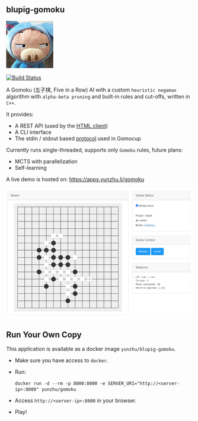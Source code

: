 blupig-gomoku
------

![blupig](gui/client/assets/blupig.jpg "blupig")

[![Build Status](https://travis-ci.org/yunzhu-li/blupig-gomoku.svg?branch=master)](https://travis-ci.org/yunzhu-li/blupig-gomoku)

A Gomoku (五子棋, Five in a Row) AI with a custom `heuristic negamax` algorithm with `alpha-beta pruning` and built-in rules and cut-offs, written in `C++`.

It provides:
  - A REST API (used by the [HTML client](gui))
  - A CLI interface
  - The stdin / stdout based [protocol](http://petr.lastovicka.sweb.cz/protocl2en.htm) used in Gomocup

Currently runs single-threaded, supports only `Gomoku` rules, future plans:
- MCTS with parallelization
- Self-learning

A live demo is hosted on: https://apps.yunzhu.li/gomoku

![Alt text](gui/screenshots/00.png?raw=true "Screenshot")

Run Your Own Copy
-----
This application is available as a docker image `yunzhu/blupig-gomoku`.

- Make sure you have access to `docker`.

- Run:
  ```
  docker run -d --rm -p 8000:8000 -e SERVER_URI="http://<server-ip>:8000" yunzhu/gomoku
  ```

- Access `http://<server-ip>:8000` in your browser.

- Play!
